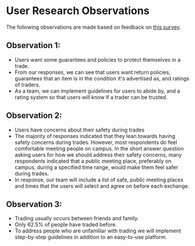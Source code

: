 # User Research Observations

The following observations are made based on feedback on [this survey](https://forms.gle/rFPLNKVMVNnLjC4W7).

## Observation 1:
* Users want some guarantees and policies to protect themselves in a trade.
* From our responses, we can see that users want return policies, guarantees that an item is in the condition it's advertised as, and ratings of traders.
* As a team, we can implement guidelines for users to abide by, and a rating system so that users will know if a trader can be trusted.

## Observation 2:
* Users have concerns about their safety during trades
* The majority of responses indicated that they lean towards having safety concerns during trades. However, most respondents do feel comfortable meeting people on campus. In the short answer question asking users for how we should address their safety concerns, many respondents indicated that a public meeting place, preferably on campus, during a specified time range, would make them feel safer during trades.
* In response, our team will include a list of safe, public meeting places and times that the users will select and agree on before each exchange.

## Observation 3:
* Trading usually occurs between friends and family.
* Only 62.5% of people have traded before.
* To address people who are unfamiliar with trading we will implement step-by-step guidelines in addition to an easy-to-use platform.



